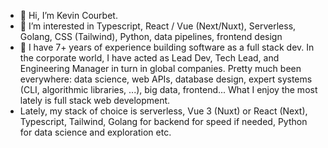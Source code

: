 - 👋 Hi, I’m Kevin Courbet.
- 👀 I’m interested in Typescript, React / Vue (Next/Nuxt), Serverless, Golang, CSS (Tailwind), Python, data pipelines, frontend design
- 🌱 I have 7+ years of experience building software as a full stack dev. In the corporate world, I have acted as Lead Dev, Tech Lead, and Engineering Manager in turn in global companies. Pretty much been everywhere: data science, web APIs, database design, expert systems (CLI, algorithmic libraries, ...), big data, frontend... What I enjoy the most lately is full stack web development.
- Lately, my stack of choice is serverless, Vue 3 (Nuxt) or React (Next), Typescript, Tailwind, Golang for backend for speed if needed, Python for data science and exploration etc.

<!---
kevin-courbet/kevin-courbet is a ✨ special ✨ repository because its `README.md` (this file) appears on your GitHub profile.
You can click the Preview link to take a look at your changes.
--->
